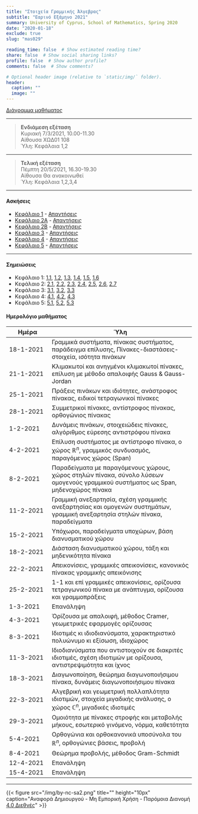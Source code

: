 ```yaml
---
title: "Στοιχεία Γραμμικής Άλγεβρας"
subtitle: "Εαρινό Εξάμηνο 2021"
summary: University of Cyprus, School of Mathematics, Spring 2020
date: "2020-01-18"
exclude: true
slug: "mas029"

reading_time: false  # Show estimated reading time?
share: false  # Show social sharing links?
profile: false  # Show author profile?
comments: false  # Show comments?

# Optional header image (relative to `static/img/` folder).
header:
  caption: ""
  image: ""
---
```


[Διάγραμμα μαθήματος](/teaching/mas029/mas029.3_spring_2021_syllabus.pdf)

---

> **Ενδιάμεση εξέταση**\
> Κυριακή 7/3/2021, 10.00-11.30\
> Αίθουσα ΧΩΔ01 108\
> Ύλη: Κεφάλαια 1,2

---

> **Τελική εξέταση**\
> Πέμπτη 20/5/2021, 16.30-19.30\
> Αίθουσα Θα ανακοινωθεί\
> Ύλη: Κεφάλαια 1,2,3,4

---


#### Ασκήσεις

- [Κεφάλαιο 1](/teaching/mas029/mas029_exercises_1_2021.pdf) - [Απαντήσεις](/teaching/mas029/mas029_answers_1_2021.pdf)
- [Κεφάλαιο 2A](/teaching/mas029/mas029_exercises_2_2021.pdf) - [Απαντήσεις](/teaching/mas029/mas029_answers_2_2021.pdf)
- [Κεφάλαιο 2B](/teaching/mas029/mas029_exercises_2b_2021.pdf) - [Απαντήσεις](/teaching/mas029/mas029_answers_2b_2021.pdf)
- [Κεφάλαιο 3](/teaching/mas029/mas029_exercises_3_2021.pdf) - [Απαντήσεις](/teaching/mas029/mas029_answers_3_2021.pdf)
- [Κεφάλαιο 4](/teaching/mas029/mas029_exercises_4_2021.pdf) - [Απαντήσεις](/teaching/mas029/mas029_answers_4_2021.pdf)
- [Κεφάλαιο 5](/teaching/mas029/mas029_exercises_5_2021.pdf) - [Απαντήσεις](/teaching/mas029/mas029_answers_5_2021.pdf)

---

#### Σημειώσεις

- Κεφάλαιο 1: [1.1](/teaching/mas029/slides/1.1.linear_systems.pdf), [1.2](/teaching/mas029/slides/1.2.matrices.pdf), [1.3](/teaching/mas029/slides/1.3.special_matrices.pdf), [1.4](/teaching/mas029/slides/1.4.inverse_matrix.pdf), [1.5](/teaching/mas029/slides/1.5.row_equivalence.pdf), [1.6](/teaching/mas029/slides/1.6.inverse_matrix_method.pdf)
- Κεφάλαιο 2: [2.1](/teaching/mas029/slides/3.1.R^n-span.pdf), [2.2](/teaching/mas029/slides/3.2.matrix_spaces.pdf), [2.3](/teaching/mas029/slides/3.3.linear_independence.pdf), [2.4](/teaching/mas029/slides/3.5.subspaces.pdf), [2.5](/teaching/mas029/slides/3.6.basis.pdf), [2.6](/teaching/mas029/slides/3.7.rank.pdf), [2.7](/teaching/mas029/slides/3.4.linear_transformations.pdf)
- Κεφάλαιο 3: [3.1](/teaching/mas029/slides/4.1.determinants.pdf), [3.2](/teaching/mas029/slides/4.2.elimination_method.pdf), [3.3](/teaching/mas029/slides/4.3.cramer's_rule.pdf)
- Κεφάλαιο 4: [4.1](/teaching/mas029/slides/5.1.eigenvalues.pdf), [4.2](/teaching/mas029/slides/5.2.diagonalization.pdf), [4.3](/teaching/mas029/slides/5.3.complex_eigenvalues.pdf)
- Κεφάλαιο 5: [5.1](/teaching/mas029/slides/6.1.inner_product.pdf), [5.2](/teaching/mas029/slides/6.2.orthogonal_sets.pdf), [5.3](/teaching/mas029/slides/6.3.Gram-Schmidt.pdf)

#### Ημερολόγιο μαθήματος
| Ημέρα <div style="width:100px"></div> | Ύλη |
| ------------------------------------- | --- |
| 18-1-2021 | Γραμμικά συστήματα, πίνακας συστήματος, παράδειγμα επίλυσης, Πίνακες-διαστάσεις-στοιχεία, ισότητα πινάκων|
| 21-1-2021 | Κλιμακωτοί και ανηγμένοι κλιμακωτοί πίνακες, επίλυση με μέθοδο απαλοιφής Gauss & Gauss-Jordan | 
| 25-1-2021 | Πράξεις πινάκων και ιδιότητες, ανάστροφος πίνακας, ειδικοί τετραγωνικοί πίνακες |
| 28-1-2021 | Συμμετρικοί πίνακες, αντίστροφος πίνακας, ορθογώνιος πίνακας |
| 1-2-2021  | Δυνάμεις πινάκων, στοιχειώδεις πίνακες, αλγόριθμος εύρεσης αντιστρόφου πίνακα |
| 4-2-2021  | Επίλυση συστήματος με αντίστροφο πίνακα, ο χώρος $\mathbb{R}^n$, γραμμικός συνδυασμός, παραγόμενος χώρος (Span) |
| 8-2-2021  | Παραδείγματα με παραγόμενους χώρους, χώρος στηλών πίνακα, σύνολο λύσεων ομογενούς γραμμικού συστήματος ως Span, μηδενοχώρος πίνακα |
| 11-2-2021 | Γραμμική ανεξαρτησία, σχέση γραμμικής ανεξαρτησίας και ομογενών συστημάτων, γραμμική ανεξαρτησία στηλών πίνακα, παραδείγματα | 
| 15-2-2021 | Υπόχωροι, παραδείγματα υποχώρων, βάση διανυσματικού χώρου |
| 18-2-2021 | Διάσταση διανυσματικού χώρου, τάξη και μηδενικότητα πίνακα |
| 22-2-2021 | Απεικονίσεις, γραμμικές απεικονίσεις, κανονικός πίνακας γραμμικής απεικόνισης |
| 25-2-2021 | 1-1 και επί γραμμικές απεικονίσεις, ορίζουσα τετραγωνικού πίνακα με ανάπτυγμα, ορίζουσα και γραμμοπράξεις |
| 1-3-2021  | Επανάληψη |
| 4-3-2021  | Όρίζουσα με απαλοιφή, μέθοδος Cramer, γεωμετρικές εφαρμογές ορίζουσας |
| 8-3-2021  | Ιδιοτιμές κι ιδιοδιανύσματα, χαρακτηριστικό πολυώνυμο κι εξίσωση, ιδιοχώρος |
| 11-3-2021 | Ιδιοδιανύσματα που αντιστοιχούν σε διακριτές ιδιοτιμές, σχέση ιδιοτιμών με ορίζουσα, αντιστρεψιμότητα και ίχνος |
| 18-3-2021 | Διαγωνοποίηση, θεώρημα διαγωνοποιήσιμου πίνακα, δυνάμεις διαγωνοποιήσιμου πίνακα |
| 22-3-2021 | Αλγεβρική και γεωμετρική πολλαπλότητα ιδιοτιμών, στοιχεία μιγαδικής ανάλυσης, ο χώρος $\mathbb{C}^n$, μιγαδικές ιδιοτιμές |
| 29-3-2021 | Ομοιότητα με πίνακες στροφής και μεταβολής μήκους, εσωτερικό γινόμενο, νόρμα, καθετότητα |
| 5-4-2021  | Ορθογώνια και ορθοκανονικά υποσύνολα του $\mathbb{R}^n$, ορθογώνιες βάσεις, προβολή |
| 8-4-2021  | Θεώρημα προβολής, μέθοδος Gram-Schmidt |
| 12-4-2021 | Επανάληψη |
| 15-4-2021 | Επανάληψη |

---

{{< figure src="/img/by-nc-sa2.png" title="" height="10px" caption="Αναφορά Δημιουργού - Μη Εμπορική Χρήση - Παρόμοια Διανομή [4.0 Διεθνές](https://creativecommons.org/licenses/by-nc-sa/4.0/)" >}}


